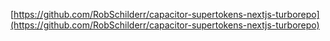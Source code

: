 [https://github.com/RobSchilderr/capacitor-supertokens-nextjs-turborepo](https://github.com/RobSchilderr/capacitor-supertokens-nextjs-turborepo)
